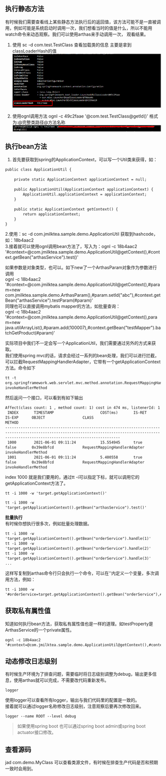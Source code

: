 ## 执行静态方法
有时候我们需要查看线上某些静态方法执行后的返回值，该方法可能不是一直被调用，例如可能是系统启动时调用一次，我们想看当时的值是什么，所以不能用watch命令来动态观察。我们可以使用arthas来手动调用一次，
观看结果。

1. 使用 sc -d com.test.TestClass 查看加载类的信息
主要是拿到classLoaderHash的值
![image](https://github.com/jmilktea/jmilktea/blob/master/%E5%B7%A5%E5%85%B7%E7%B1%BB/arthas/images/arthas-static-method-1.png)

2. 使用ognl调用方法 ognl -c 49c2faae '@com.test.TestClass@getId()'  格式为:@完整类路径@方法名称
![image](https://github.com/jmilktea/jmilktea/blob/master/%E5%B7%A5%E5%85%B7%E7%B1%BB/arthas/images/arthas-static-method-2.png)

## 执行bean方法
1. 首先要获取到spring的ApplicationContext，可以写一个Util类来获得，如：
```
public class ApplicationUtil {

	private static ApplicationContext applicationContext = null;

	public ApplicationUtil(ApplicationContext applicationContext) {
		ApplicationUtil.applicationContext = applicationContext;
	}

	public static ApplicationContext getContext() {
		return applicationContext;
	}
}
```  
2.使用：sc -d com.jmilktea.sample.demo.ApplicationUtil 获取到hashcode，如：18b4aac2  
3.接着就可以使用ognl调用bean方法了，写入为：ognl -c 18b4aac2 '#context=@com.jmilktea.sample.demo.ApplicationUtil@getContext(),#context.getBean("arthasService").test()'

如果参数是对象类型，也可以。如下new了一个ArthasParam对象作为参数进行调用  
ognl -c 18b4aac2 '#context=@com.jmilktea.sample.demo.ApplicationUtil@getContext(),#param=new com.jmilktea.sample.demo.ArthasParam(),#param.setId("abc"),#context.getBean("arthasService").testParam(#param)'  
同理也可以直接调用mybatis mapper的方法，如批量查询：  
ognl -c 18b4aac2  '#context=@com.jmilktea.sample.demo.ApplicationUtil@getContext(),param=new java.utilArrayList(),#param.add(100007),#context.getBean("testMapper").batchGetProduct(#param)'

实际项目中我们不一定会写一个ApplicationUtil，我们需要通过另外的方式来获取。  
我们使用spring mvc的话，请求会经过一系列的bean处理，我们可以进行拦截，可以拦截RequestMappingHandlerAdapter，它带有一个getApplicationContext方法。命令如下  
```
tt -t org.springframework.web.servlet.mvc.method.annotation.RequestMappingHandlerAdapter invokeHandlerMethod
```
然后返问一个接口，可以看到有如下输出  
```
Affect(class count: 1 , method count: 1) cost in 474 ms, listenerId: 1
 INDEX       TIMESTAMP                     COST(ms)       IS-RET     IS-EXP      OBJECT                 CLASS                                       METHOD
------------------------------------------------------------------------------------------------------------------------------------------------------------------------------------------------
 1000        2021-06-01 09:11:24           15.554945      true       false       0x39e8bfcd             RequestMappingHandlerAdapter                invokeHandlerMethod
 1001        2021-06-01 09:11:24           5.400558       true       false       0x39e8bfcd             RequestMappingHandlerAdapter                invokeHandlerMethod
```
index 1000 就是我们要用的，通过tt -i可以指定下标，就可以调用它的getApplicationContext方法了。
```
tt -i 1000 -w 'target.getApplicationContext()'
```
```
tt -i 1000 -w 'target.getApplicationContext().getBean("arthasService").test()'
```

**批量执行**    
有时候你想执行很多次，例如批量处理数据。    
```
tt -i 1000 -w 'target.getApplicationContext().getBean("orderService").handle(1)'
tt -i 1000 -w 'target.getApplicationContext().getBean("orderService").handle(2)'
tt -i 1000 -w 'target.getApplicationContext().getBean("orderService").handle(3)'
...
```
这样写复制到arthas命令行只会执行一个命令，可以在''内定义一个变量，多次调用方法，例如：    
```
tt -i 1000 -w '#orderService=target.getApplicationContext().getBean("orderService"),#orderService.handle(1),#orderService.handle(2),#orderService.handle(3)'
```

## 获取私有属性值  
知道如何执行bean方法，获取私有属性值也是一样的道理。如testProperty是ArthasService的一个private属性。
```
ognl -c 18b4aac2 '#context=@com.jmilktea.sample.demo.ApplicationUtil@getContext(),#context.getBean("arthasService").testProperty'  
```

## 动态修改日志级别    
有时候生产环境为了排查问题，需要临时将日志级别调整为debug，输出更多信息，使用arthas就可以完成，不需要改代码重新发布。   
```
logger
```
使用logger可以查看所有logger，输出与我们代码里的配置是一致的。   
接着就可以通过logger名称修改日志级别，注意观察后要再次修改回来。    
```
logger --name ROOT --level debug
```
> 如果使用spring boot 也可以通过spring boot admin或spring boot actuator接口修改。

## 查看源码
jad com.demo.MyClass 可以查看类源文件，有时候在排查生产代码是否和预期一致时会用到。


